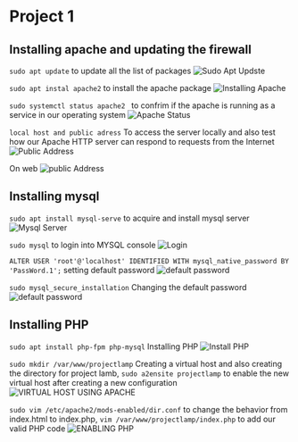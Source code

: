 # Project 1
## Installing apache and updating the firewall

`sudo apt update` to update all the list of packages ![Sudo Apt Updste](./images/sudoapp.PNG)

`sudo apt instal apache2` to install the apache package ![Installing Apache](./images/install_apache2.1.PNG)

`sudo systemctl status apache2 ` to confrim if the apache is running as a service in our operating system ![Apache Status](./images/Apache-status.PNG)

`local host and public adress` To access the server locally and also test how our Apache HTTP server can respond to requests from the Internet ![Public Address](./images/curl-on-terminal.PNG)

On web ![public Address](./images/curl-on-web.PNG)

## Installing mysql

`sudo apt install mysql-serve` to acquire and install mysql server ![Mysql Server](./images/installing-msql.PNG) 

`sudo mysql` to login into MYSQL console ![Login](./images/logging%20in%20mysql.PNG)

`ALTER USER 'root'@'localhost' IDENTIFIED WITH mysql_native_password BY 'PassWord.1';` setting default password ![default password](./images/change%20msql%20password.PNG)

`sudo mysql_secure_installation` Changing the default password ![default password](./images/change-password.PNG)


## Installing PHP

`sudo apt install php-fpm php-mysql` Installing PHP ![Install PHP](./images/installing%20php.PNG)

`sudo mkdir /var/www/projectlamp` Creating a virtual host and also creating the directory for project lamb, `sudo a2ensite projectlamp` to enable the new virtual host after creating a new configuration ![VIRTUAL HOST USING APACHE](./images/dns%20name%20virtual%20host.PNG)

`sudo vim /etc/apache2/mods-enabled/dir.conf` to change the behavior from index.html to index.php, `vim /var/www/projectlamp/index.php` to add our valid PHP code ![ENABLING PHP](./images/Enabling%20php%20result.PNG) 